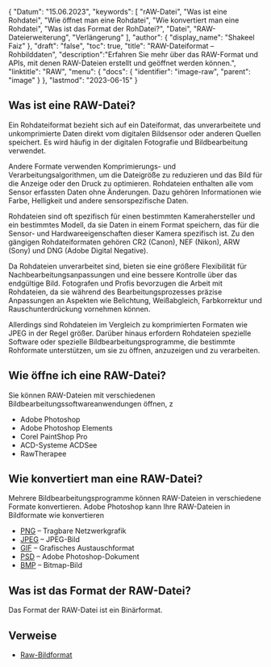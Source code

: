 {
"Datum": "15.06.2023",
  "keywords": [
"rAW-Datei",
"Was ist eine Rohdatei",
"Wie öffnet man eine Rohdatei",
"Wie konvertiert man eine Rohdatei",
"Was ist das Format der RohDatei?",
"Datei",
"RAW-Dateierweiterung",
"Verlängerung"
],
  "author": {
"display_name": "Shakeel Faiz"
},
"draft": "false",
"toc": true,
"title": "RAW-Dateiformat – Rohbilddaten",
  "description":"Erfahren Sie mehr über das RAW-Format und APIs, mit denen RAW-Dateien erstellt und geöffnet werden können.",
"linktitle": "RAW",
  "menu": {
    "docs": {
      "identifier": "image-raw",
"parent": "image"
}
},
"lastmod": "2023-06-15"
}

## Was ist eine RAW-Datei?

Ein Rohdateiformat bezieht sich auf ein Dateiformat, das unverarbeitete und unkomprimierte Daten direkt vom digitalen Bildsensor oder anderen Quellen speichert. Es wird häufig in der digitalen Fotografie und Bildbearbeitung verwendet.

Andere Formate verwenden Komprimierungs- und Verarbeitungsalgorithmen, um die Dateigröße zu reduzieren und das Bild für die Anzeige oder den Druck zu optimieren. Rohdateien enthalten alle vom Sensor erfassten Daten ohne Änderungen. Dazu gehören Informationen wie Farbe, Helligkeit und andere sensorspezifische Daten.

Rohdateien sind oft spezifisch für einen bestimmten Kamerahersteller und ein bestimmtes Modell, da sie Daten in einem Format speichern, das für die Sensor- und Hardwareeigenschaften dieser Kamera spezifisch ist. Zu den gängigen Rohdateiformaten gehören CR2 (Canon), NEF (Nikon), ARW (Sony) und DNG (Adobe Digital Negative).

Da Rohdateien unverarbeitet sind, bieten sie eine größere Flexibilität für Nachbearbeitungsanpassungen und eine bessere Kontrolle über das endgültige Bild. Fotografen und Profis bevorzugen die Arbeit mit Rohdateien, da sie während des Bearbeitungsprozesses präzise Anpassungen an Aspekten wie Belichtung, Weißabgleich, Farbkorrektur und Rauschunterdrückung vornehmen können.

Allerdings sind Rohdateien im Vergleich zu komprimierten Formaten wie JPEG in der Regel größer. Darüber hinaus erfordern Rohdateien spezielle Software oder spezielle Bildbearbeitungsprogramme, die bestimmte Rohformate unterstützen, um sie zu öffnen, anzuzeigen und zu verarbeiten.

## Wie öffne ich eine RAW-Datei?

Sie können RAW-Dateien mit verschiedenen Bildbearbeitungssoftwareanwendungen öffnen, z

- Adobe Photoshop
- Adobe Photoshop Elements
- Corel PaintShop Pro
- ACD-Systeme ACDSee
- RawTherapee

## Wie konvertiert man eine RAW-Datei?

Mehrere Bildbearbeitungsprogramme können RAW-Dateien in verschiedene Formate konvertieren. Adobe Photoshop kann Ihre RAW-Dateien in Bildformate wie konvertieren

- [PNG](/image/png/) – Tragbare Netzwerkgrafik
- [JPEG](/image/jpeg/) – JPEG-Bild
- [GIF](/image/gif/) – Grafisches Austauschformat
- [PSD](/image/psd/) – Adobe Photoshop-Dokument
- [BMP](/image/bmp/) – Bitmap-Bild

## Was ist das Format der RAW-Datei?

Das Format der RAW-Datei ist ein Binärformat.

## Verweise
* [Raw-Bildformat](https://en.wikipedia.org/wiki/Raw_image_format)

